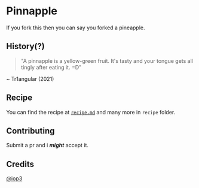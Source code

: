 # Pinnapple
If you fork this then you can say you forked a pineapple.


## History(?)
> "A pinnapple is a yellow-green fruit. It's tasty and your tongue gets all tingly after eating it. =D"

~ Tr1angular (2021) 

## Recipe
You can find the recipe at [`recipe.md`](https://github.com/iop3/Pinnapple/blob/main/recipe.md) and many more in `recipe` folder.

## Contributing
Submit a pr and i ***might*** accept it.

## Credits
[@iop3](https://github.com/iop3)


